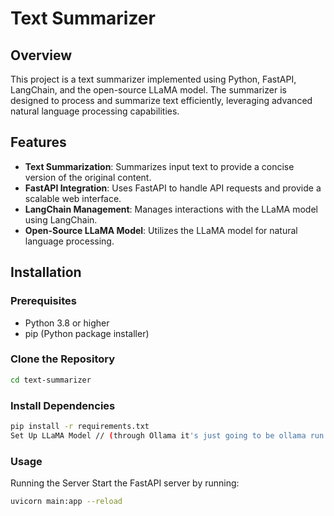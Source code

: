 # Text Summarizer

## Overview

This project is a text summarizer implemented using Python, FastAPI, LangChain, and the open-source LLaMA model. The summarizer is designed to process and summarize text efficiently, leveraging advanced natural language processing capabilities.

## Features

- **Text Summarization**: Summarizes input text to provide a concise version of the original content.
- **FastAPI Integration**: Uses FastAPI to handle API requests and provide a scalable web interface.
- **LangChain Management**: Manages interactions with the LLaMA model using LangChain.
- **Open-Source LLaMA Model**: Utilizes the LLaMA model for natural language processing.

## Installation

### Prerequisites

- Python 3.8 or higher
- pip (Python package installer)

### Clone the Repository

```sh
cd text-summarizer
```

### Install Dependencies

```sh
pip install -r requirements.txt
Set Up LLaMA Model // (through Ollama it's just going to be ollama run $model, refer to: https://python.langchain.com/v0.1/docs/guides/development/local_llms/)
```

### Usage

Running the Server
Start the FastAPI server by running:

```sh
uvicorn main:app --reload
```
